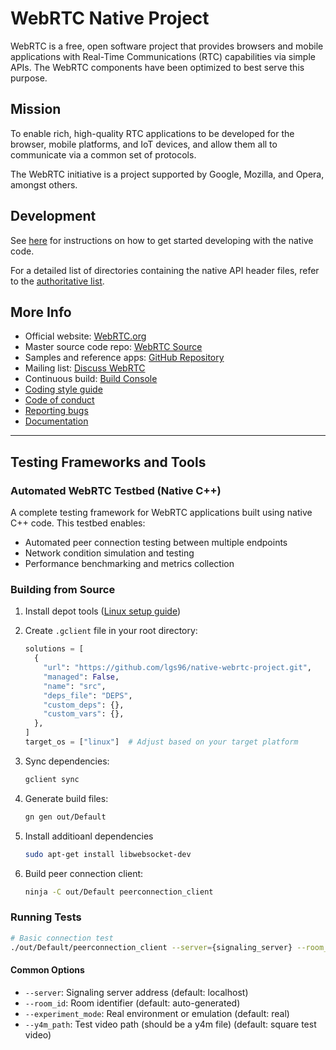 # WebRTC Native Project

WebRTC is a free, open software project that provides browsers and mobile applications with Real-Time Communications (RTC) capabilities via simple APIs. The WebRTC components have been optimized to best serve this purpose.

## Mission
To enable rich, high-quality RTC applications to be developed for the browser, mobile platforms, and IoT devices, and allow them all to communicate via a common set of protocols.

The WebRTC initiative is a project supported by Google, Mozilla, and Opera, amongst others.

## Development
See [here][native-dev] for instructions on how to get started developing with the native code.

For a detailed list of directories containing the native API header files, refer to the [authoritative list](native-api.md).

## More Info

- Official website: [WebRTC.org](http://www.webrtc.org)
- Master source code repo: [WebRTC Source](https://webrtc.googlesource.com/src)
- Samples and reference apps: [GitHub Repository](https://github.com/webrtc)
- Mailing list: [Discuss WebRTC](http://groups.google.com/group/discuss-webrtc)
- Continuous build: [Build Console](https://ci.chromium.org/p/webrtc/g/ci/console)
- [Coding style guide](g3doc/style-guide.md)
- [Code of conduct](CODE_OF_CONDUCT.md)
- [Reporting bugs](docs/bug-reporting.md)
- [Documentation](g3doc/sitemap.md)

[native-dev]: https://webrtc.googlesource.com/src/+/main/docs/native-code/

---

## Testing Frameworks and Tools

### Automated WebRTC Testbed (Native C++)
A complete testing framework for WebRTC applications built using native C++ code. This testbed enables:
- Automated peer connection testing between multiple endpoints
- Network condition simulation and testing
- Performance benchmarking and metrics collection

### Building from Source

1. Install depot tools ([Linux setup guide](https://commondatastorage.googleapis.com/chrome-infra-docs/flat/depot_tools/docs/html/depot_tools_tutorial.html#_setting_up))

2. Create `.gclient` file in your root directory:
    ```python
    solutions = [
      {
        "url": "https://github.com/lgs96/native-webrtc-project.git",
        "managed": False,
        "name": "src",
        "deps_file": "DEPS",
        "custom_deps": {},
        "custom_vars": {},
      },
    ]
    target_os = ["linux"]  # Adjust based on your target platform
    ```

3. Sync dependencies:
    ```bash
    gclient sync
    ```

4. Generate build files:
    ```bash
    gn gen out/Default
    ```

5. Install additioanl dependencies
    ```bash
    sudo apt-get install libwebsocket-dev
    ```


5. Build peer connection client:
    ```bash
    ninja -C out/Default peerconnection_client
    ```

### Running Tests

```bash
# Basic connection test
./out/Default/peerconnection_client --server={signaling_server} --room_id={room_id} --experiment_mode=real (or emulation), --y4m_path={your_file.y4m}
```

#### Common Options
- `--server`: Signaling server address (default: localhost)
- `--room_id`: Room identifier (default: auto-generated)
- `--experiment_mode`: Real environment or emulation (default: real)
- `--y4m_path`: Test video path (should be a y4m file) (default: square test video)
